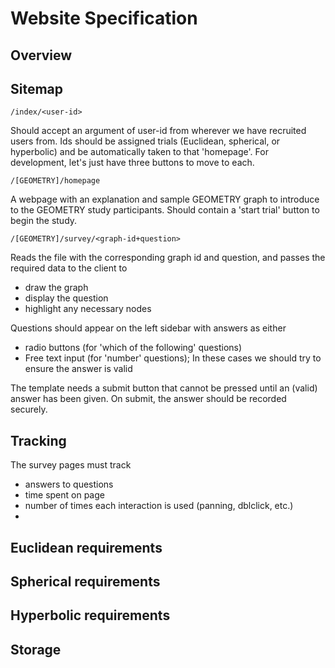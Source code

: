 # Website Specification



## Overview 

## Sitemap

`/index/<user-id>`

Should accept an argument of user-id from wherever we have recruited users from. Ids should be assigned trials (Euclidean, spherical, or hyperbolic) and be automatically taken to that 'homepage'. For development, let's just have three buttons to move to each.

`/[GEOMETRY]/homepage`

A webpage with an explanation and sample GEOMETRY graph to introduce to the GEOMETRY study participants. Should contain a 'start trial' button to begin the study. 

`/[GEOMETRY]/survey/<graph-id+question>`

Reads the file with the corresponding graph id and question, and passes the required data to the client to 
- draw the graph 
- display the question 
- highlight any necessary nodes

Questions should appear on the left sidebar with answers as either 
- radio buttons (for 'which of the following' questions)
- Free text input (for 'number' questions); In these cases we should try to ensure the answer is valid

The template needs a submit button that cannot be pressed until an (valid) answer has been given. On submit, the answer should be recorded securely. 

## Tracking 

The survey pages must track 
- answers to questions
- time spent on page
- number of times each interaction is used (panning, dblclick, etc.)
- 

## Euclidean requirements

## Spherical requirements

## Hyperbolic requirements

## Storage